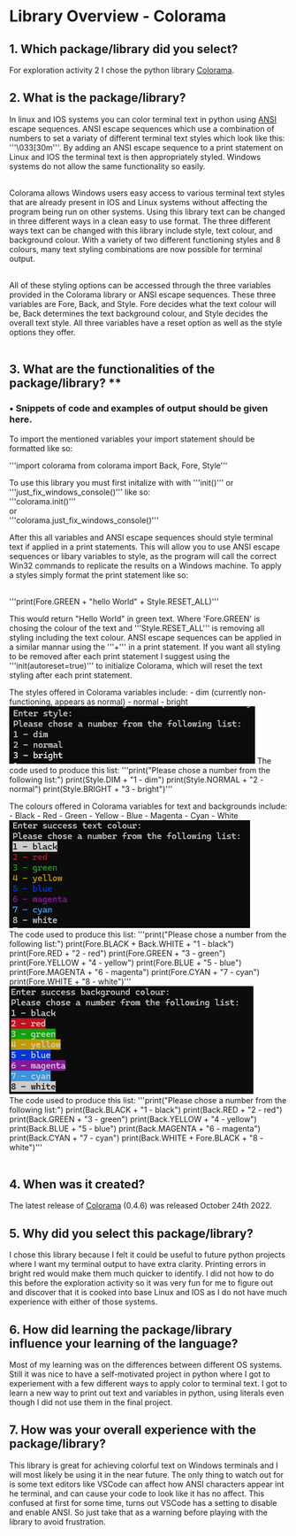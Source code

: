 # Library Overview - Colorama
## 1. Which package/library did you select? 
For exploration activity 2 I chose the python library [Colorama](https://pypi.org/project/colorama/).

## 2. What is the package/library?
In linux and IOS systems you can color terminal text in python using [ANSI](https://saturncloud.io/blog/how-to-print-colored-text-to-the-terminal/) escape sequences. ANSI escape sequences which use a combination of numbers to set a variaty of different terminal text styles which look like this: '''\033\[30m'''. By adding an ANSI escape sequence to a print statement on Linux and IOS the terminal text is then appropriately styled. Windows systems do not allow the same functionality so easily.<br><br>

Colorama allows Windows users easy access to various terminal text styles that are already present in IOS and Linux systems without affecting the program being run on other systems. Using this library text can be changed in three different ways in a clean easy to use format. The three different ways text can be changed with this library include style, text colour, and background colour. With a variety of two different functioning styles and 8 colours, many text styling combinations are now possible for terminal output. <br><br>

All of these styling options can be accessed through the three variables provided in the Colorama library or ANSI escape sequences. These three variables are Fore, Back, and Style. Fore decides what the text colour will be, Back determines the text background colour, and Style decides the overall text style. All three variables have a reset option as well as the style options they offer.<br><br>

## 3. What are the functionalities of the package/library? **
### • Snippets of code and examples of output should be given here.
To import the mentioned variables your import statement should be formatted like so:<br>

'''import colorama 
from colorama import Back, Fore, Style'''<br>

To use this library you must first initalize with with '''init()''' or '''just_fix_windows_console()''' like so:<br>
'''colorama.init()'''<br>
or<br>
'''colorama.just_fix_windows_console()'''<br>

After this all variables and ANSI escape sequences should style terminal text if applied in a print statements. This will allow you to use ANSI escape sequences or libary variables to style, as the program will call the correct Win32 commands to replicate the results on a Windows machine. To apply a styles simply format the print statement like so:<br><br>

'''print(Fore.GREEN + "hello World" + Style.RESET_ALL)'''<br>

This would return "Hello World" in green text. Where 'Fore.GREEN' is chosing the colour of the text and '''Style.RESET_ALL''' is removing all styling including the text colour. ANSI escape sequences can be applied in a similar mannar using the '''+''' in a print statement. If you want all styling to be removed after each print statement I suggest using the '''init(autoreset=true)''' to initialize Colorama, which will reset the text styling after each print statement.

The styles offered in Colorama variables include:
    - dim (currently non-functioning, appears as normal)
    - normal
    - bright<br>
![Image of background style selection screen](styleChoice.png)
The code used to produce this list:
'''print("Please chose a number from the following list:")
print(Style.DIM + "1 - dim")
print(Style.NORMAL + "2 - normal")
print(Style.BRIGHT + "3 - bright")'''<br>

The colours offered in Colorama variables for text and backgrounds include:
    - Black
    - Red 
    - Green
    - Yellow
    - Blue
    - Magenta
    - Cyan
    - White<br>
![Image of text colour selection screen for success message](textColorChoice.png)<br>
The code used to produce this list:
'''print("Please chose a number from the following list:")
print(Fore.BLACK + Back.WHITE + "1 - black")
print(Fore.RED + "2 - red")
print(Fore.GREEN + "3 - green")
print(Fore.YELLOW + "4 - yellow")
print(Fore.BLUE + "5 - blue")
print(Fore.MAGENTA + "6 - magenta")
print(Fore.CYAN + "7 - cyan")
print(Fore.WHITE + "8 - white")'''<br>
![Image of background colour selection screen for success message](BackColorChoice.png)<br>
The code used to produce this list:
'''print("Please chose a number from the following list:")
print(Back.BLACK + "1 - black")
print(Back.RED + "2 - red")
print(Back.GREEN + "3 - green")
print(Back.YELLOW + "4 - yellow")
print(Back.BLUE + "5 - blue")
print(Back.MAGENTA + "6 - magenta")
print(Back.CYAN + "7 - cyan")
print(Back.WHITE + Fore.BLACK + "8 - white")'''<br><br>

## 4. When was it created?
The latest release of [Colorama](https://pypi.org/project/colorama/) (0.4.6) was released October 24th 2022.

## 5. Why did you select this package/library? 
I chose this library because I felt it could be useful to future python projects where I want my terminal output to have extra clarity. Printing errors in bright red would make them much quicker to identify. I did not how to do this before the exploration activity so it was very fun for me to figure out and discover that it is cooked into base Linux and IOS as I do not have much experience with either of those systems.

## 6. How did learning the package/library influence your learning of the language?
Most of my learning was on the differences between different OS systems. Still it was nice to have a self-motivated project in python where I got to experiement with a few different ways to apply color to terminal text. I got to learn a new way to print out text and variables in python, using literals even though I did not use them in the final project.

## 7. How was your overall experience with the package/library?
This library is great for achieving colorful text on Windows terminals and I will most likely be using it in the near future. The only thing to watch out for is some text editors like VSCode can affect how ANSI characters appear int he terminal, and can cause your code to look like it has no affect. This confused at first for some time, turns out VSCode has a setting to disable and enable ANSI. So just take that as a warning before playing with the library to avoid frustration. 

